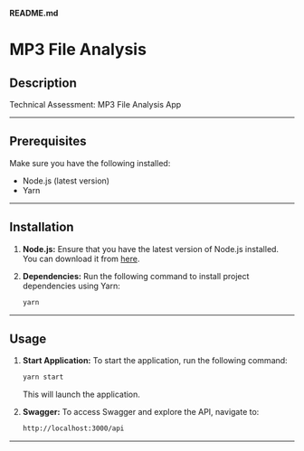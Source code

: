 **README.md**

# MP3 File Analysis

## Description

Technical Assessment: MP3 File
Analysis App 

---

## Prerequisites

Make sure you have the following installed:

- Node.js (latest version)
- Yarn

---

## Installation

1. **Node.js:**
   Ensure that you have the latest version of Node.js installed. You can download it from [here](https://nodejs.org/).

2. **Dependencies:**
   Run the following command to install project dependencies using Yarn:

   ```bash
   yarn
   ```

---

## Usage

1. **Start Application:**
   To start the application, run the following command:

   ```bash
   yarn start
   ```

   This will launch the application.

2. **Swagger:**
   To access Swagger and explore the API, navigate to:

   ```bash
   http://localhost:3000/api
   ```

---
